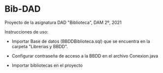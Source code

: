 # Bib-DAD
Proyecto de la asignatura DAD "Biblioteca", DAM 2º, 2021


Instrucciones de uso:

- Importar Base de datos (BBDDBiblioteca.sql) que se encuentra en la carpeta "Librerias y BBDD".

- Configurar contraseña de acceso a la BBDD en el archivo Conexion.java 

- Importar bibliotecas en el proyecto
